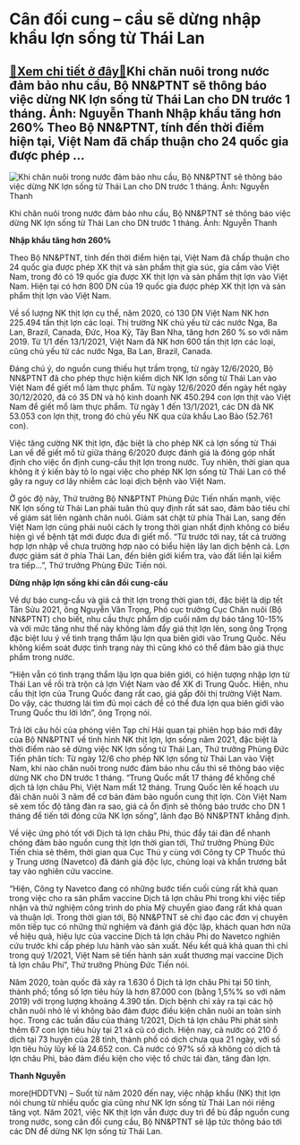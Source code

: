 Cân đối cung – cầu sẽ dừng nhập khẩu lợn sống từ Thái Lan
=========================================================

[:gift:Xem chi tiết ở đây:gift:](https://hddtvn.com/can-doi-cung-cau-se-dung-nhap-khau-lon-song-tu-thai-lan/)Khi chăn nuôi trong nước đảm bảo nhu cầu, Bộ NN&PTNT sẽ thông báo việc dừng NK lợn sống từ Thái Lan cho DN trước 1 tháng. Ảnh: Nguyễn Thanh Nhập khẩu tăng hơn 260% Theo Bộ NN&PTNT, tính đến thời điểm hiện tại, Việt Nam đã chấp thuận cho 24 quốc gia được phép …
--------------------------------------------------------------------------------------------------------------------------------------------------------------------------------------------------------------------------------------------------------------------





![Khi chăn nuôi trong nước đảm bảo nhu cầu, Bộ NN&PTNT sẽ thông báo việc dừng NK lợn sống từ Thái Lan cho DN trước 1 tháng. 	Ảnh: Nguyễn Thanh](https://hddtvn.com/wp-content/uploads/2021/01/1620_17-1014_97490570_2638135799805846_1816106206486331392_o.jpg "Khi chăn nuôi trong nước đảm bảo nhu cầu, Bộ NN&PTNT sẽ thông báo việc dừng NK lợn sống từ Thái Lan cho DN trước 1 tháng. 	Ảnh: Nguyễn Thanh")


Khi chăn nuôi trong nước đảm bảo nhu cầu, Bộ NN&PTNT sẽ thông báo việc dừng NK lợn sống từ Thái Lan cho DN trước 1 tháng. Ảnh: Nguyễn Thanh



**Nhập khẩu tăng hơn 260%**


Theo Bộ NN&PTNT, tính đến thời điểm hiện tại, Việt Nam đã chấp thuận cho 24 quốc gia được phép XK thịt và sản phẩm thịt gia súc, gia cầm vào Việt Nam, trong đó có 19 quốc gia được XK thịt lợn và sản phẩm thịt lợn vào Việt Nam. Hiện tại có hơn 800 DN của 19 quốc gia được phép XK thịt lợn và sản phẩm thịt lợn vào Việt Nam.


Về số lượng NK thịt lợn cụ thể, năm 2020, có 130 DN Việt Nam NK hơn 225.494 tấn thịt lợn các loại. Thị trường NK chủ yếu từ các nước Nga, Ba Lan, Brazil, Canada, Đức, Hoa Kỳ, Tây Ban Nha, tăng hơn 260 % so với năm 2019. Từ 1/1 đến 13/1/2021, Việt Nam đã NK hơn 600 tấn thịt lợn các loại, cũng chủ yếu từ các nước Nga, Ba Lan, Brazil, Canada.


Đáng chú ý, do nguồn cung thiếu hụt trầm trọng, từ ngày 12/6/2020, Bộ NN&PTNT đã cho phép thực hiện kiểm dịch NK lợn sống từ Thái Lan vào Việt Nam để giết mổ làm thực phẩm. Từ ngày 12/6/2020 đến ngày hết ngày 30/12/2020, đã có 35 DN và hộ kinh doanh NK 450.294 con lợn thịt vào Việt Nam để giết mổ làm thực phẩm. Từ ngày 1 đến 13/1/2021, các DN đã NK 53.053 con lợn thịt, trong đó chủ yếu NK qua cửa khẩu Lao Bảo (52.761 con).


Việc tăng cường NK thịt lợn, đặc biệt là cho phép NK cả lợn sống từ Thái Lan về để giết mổ từ giữa tháng 6/2020 được đánh giá là đóng góp nhất định cho việc ổn định cung-cầu thịt lợn trong nước. Tuy nhiên, thời gian qua không ít ý kiến bày tỏ lo ngại việc cho phép NK lợn sống từ Thái Lan có thể gây ra nguy cơ lây nhiễm các loại dịch bệnh vào Việt Nam.


Ở góc độ này, Thứ trưởng Bộ NN&PTNT Phùng Đức Tiến nhấn mạnh, việc NK lợn sống từ Thái Lan phải tuân thủ quy định rất sát sao, đảm bảo tiêu chí về giám sát liên ngành chăn nuôi. Giám sát chặt từ phía Thái Lan, sang đến Việt Nam lợn cũng phải nuôi cách ly trong thời gian nhất định không có biểu hiện gì về bệnh tật mới được đưa đi giết mổ. “Từ trước tới nay, tất cả trường hợp lợn nhập về chưa trường hợp nào có biểu hiện lây lan dịch bệnh cả. Lợn được giám sát ở phía Thái Lan, đến biên giới kiểm tra, vào đất liền lại kiểm tra tiếp…”, Thứ trưởng Phùng Đức Tiến nói.


**Dừng nhập lợn sống khi cân đối cung-cầu**


Về dự báo cung-cầu và giá cả thịt lợn trong thời gian tới, đặc biệt là dịp tết Tân Sửu 2021, ông Nguyễn Văn Trọng, Phó cục trưởng Cục Chăn nuôi (Bộ NN&PTNT) cho biết, nhu cầu thực phẩm dịp cuối năm dự báo tăng 10-15% và với mức tăng như thế này không làm đẩy giá thịt lợn lên, song ông Trọng đặc biệt lưu ý về tình trạng thẩm lậu lợn qua biên giới vào Trung Quốc. Nếu không kiểm soát được tình trạng này thì cũng khó có thể đảm bảo giá thực phẩm trong nước.


“Hiện vẫn có tình trạng thẩm lậu lợn qua biên giới, có hiện tượng nhập lợn từ Thái Lan về rồi trà trộn cả lợn Việt Nam vào để XK đi Trung Quốc. Hiện, nhu cầu thịt lợn của Trung Quốc đang rất cao, giá gấp đôi thị trường Việt Nam. Do vậy, các thương lái tìm đủ mọi cách để có thể đưa lợn qua biên giới vào Trung Quốc thu lời lớn”, ông Trọng nói.


Trả lời câu hỏi của phóng viên Tạp chí Hải quan tại phiên họp báo mới đây của Bộ NN&PTNT về tình hình NK thịt lợn, lợn sống năm 2021, đặc biệt là thời điểm nào sẽ dừng việc NK lợn sống từ Thái Lan, Thứ trưởng Phùng Đức Tiến phân tích: Từ ngày 12/6 cho phép NK lợn sống từ Thái Lan vào Việt Nam, khi nào chăn nuôi trong nước đảm bảo nhu cầu thì sẽ thông báo việc dừng NK cho DN trước 1 tháng. “Trung Quốc mất 17 tháng để khống chế dịch tả lợn châu Phi, Việt Nam mất 12 tháng. Trung Quốc lên kế hoạch ưu đãi chăn nuôi 3 năm để cơ bản đảm bảo nguồn cung thịt lợn. Còn Việt Nam sẽ xem tốc độ tăng đàn ra sao, giá cả ổn định sẽ thông báo trước cho DN 1 tháng để tiến tới đóng cửa NK lợn sống”, lãnh đạo Bộ NN&PTNT khẳng định.


Về việc ứng phó tốt với Dịch tả lợn châu Phi, thúc đẩy tái đàn để nhanh chóng đảm bảo nguồn cung thịt lợn thời gian tới, Thứ trưởng Phùng Đức Tiến chia sẻ thêm, thời gian qua Cục Thú y cùng với Công ty CP Thuốc thú y Trung ương (Navetco) đã đánh giá độc lực, chủng loại và khẩn trương bắt tay vào nghiên cứu vaccine.


“Hiện, Công ty Navetco đang có những bước tiến cuối cùng rất khả quan trong việc cho ra sản phẩm vaccine Dịch tả lợn châu Phi trong khi việc tiếp nhận và thử nghiệm công trình do phía Mỹ chuyển giao đang rất khả quan và thuận lợi. Trong thời gian tới, Bộ NN&PTNT sẽ chỉ đạo các đơn vị chuyên môn tiếp tục có những thử nghiệm và đánh giá độc lập, khách quan hơn nữa về hiệu quả, hiệu lực của vaccine Dịch tả lợn châu Phi do Navetco nghiên cứu trước khi cấp phép lưu hành vào sản xuất. Nếu kết quả khả quan thì chỉ trong quý 1/2021, Việt Nam sẽ tiến hành sản xuất thương mại vaccine Dịch tả lợn châu Phi”, Thứ trưởng Phùng Đức Tiến nói.





Năm 2020, toàn quốc đã xảy ra 1.630 ổ Dịch tả lợn châu Phi tại 50 tỉnh, thành phố; tổng số lợn tiêu hủy là hơn 87.000 con (bằng 1,5%% so với năm 2019) với trọng lượng khoảng 4.390 tấn. Dịch bệnh chỉ xảy ra tại các hộ chăn nuôi nhỏ lẻ vì không bảo đảm được điều kiện chăn nuôi an toàn sinh học. 
Trong các tuần đầu của tháng 1/2021, Dịch tả lợn châu Phi phát sinh thêm 67 con lợn tiêu hủy tại 21 xã cũ có dịch. Hiện nay, cả nước có 210 ổ dịch tại 73 huyện của 28 tỉnh, thành phố có dịch chưa qua 21 ngày, với số lợn tiêu hủy lũy kế là 24.652 con. Cả nước có 97% số xã không có dịch tả lợn châu Phi, bảo đảm điều kiện cho việc tổ chức tái đàn, tăng đàn lợn.







**Thanh Nguyễn**



more(HDDTVN) – Suốt từ năm 2020 đến nay, việc nhập khẩu (NK) thịt lợn nói chung từ nhiều quốc gia cũng như NK lợn sống từ Thái Lan nói riêng tăng vọt. Năm 2021, việc NK thịt lợn vẫn được duy trì để bù đắp nguồn cung trong nước, song cân đối cung cầu, Bộ NN&PTNT sẽ lập tức thông báo tới các DN để dừng NK lợn sống từ Thái Lan.

